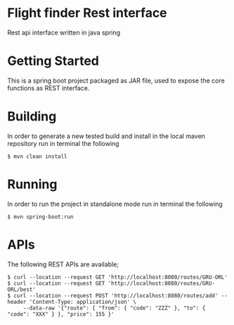 # Flight finder Rest interface

Rest api interface written in java spring

# Getting Started

This is a spring boot project packaged as JAR file, used to expose the core functions as REST interface.

# Building

In order to generate a new tested build and install in the local maven repository run in terminal the following

```
$ mvn clean install
```

# Running

In order to run the project in standalone mode run in terminal the following

```
$ mvn spring-boot:run
```

# APIs

The following REST APIs are available;

```
$ curl --location --request GET 'http://localhost:8080/routes/GRU-ORL'
$ curl --location --request GET 'http://localhost:8080/routes/GRU-ORL/best'
$ curl --location --request POST 'http://localhost:8080/routes/add' --header 'Content-Type: application/json' \
     --data-raw '{"route": { "from": { "code": "ZZZ" }, "to": { "code": "XXX" } }, "price": 155 }'
```